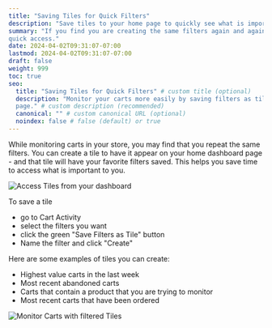 ```yaml
---
title: "Saving Tiles for Quick Filters"
description: "Save tiles to your home page to quickly see what is important to you."
summary: "If you find you are creating the same filters again and again, save a tile for
quick access."
date: 2024-04-02T09:31:07-07:00
lastmod: 2024-04-02T09:31:07-07:00
draft: false
weight: 999
toc: true
seo:
  title: "Saving Tiles for Quick Filters" # custom title (optional)
  description: "Monitor your carts more easily by saving filters as tiles on your home
  page." # custom description (recommended)
  canonical: "" # custom canonical URL (optional)
  noindex: false # false (default) or true
---
```


While monitoring carts in your store, you may find that you repeat the same filters. You
can create a tile to have it appear on your home dashboard page - and that tile will have
your favorite filters saved. This helps you save time to access what is important to you.

![Access Tiles from your dashboard](/images/docs/dashboard-tiles.png)

To save a tile
- go to Cart Activity
- select the filters you want
- click the green "Save Filters as Tile" button
- Name the filter and click "Create"

Here are some examples of tiles you can create:
- Highest value carts in the last week
- Most recent abandoned carts
- Carts that contain a product that you are trying to monitor
- Most recent carts that have been ordered


![Monitor Carts with filtered Tiles](/images/docs/save-tiles.gif)
